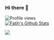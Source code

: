 ### Hi there 👋

![Profile views](https://gpvc.arturio.dev/fatihis)
</br>
<a href="https://github.com/fatihis">
<img align="center" alt="Fatih's Github Stats" src="https://github-readme-stats.codestackr.vercel.app/api?username=fatihis&show_icons=true&hide_border=true&count_private=true&include_all_commits=true&theme=radical" /></a>

<a href="https://github.com/fatihis">
  <img align="center" src="https://github-readme-stats.anuraghazra1.vercel.app/api/top-langs/?username=fatihis&layout=compact&theme=radical" />
</a>


